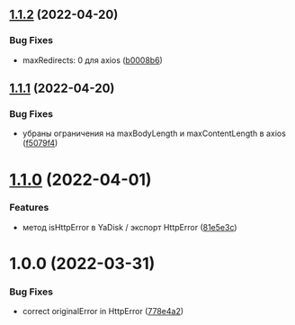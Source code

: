 ## [1.1.2](https://github.com/s-r-x/ya-disk-rest-api/compare/v1.1.1...v1.1.2) (2022-04-20)


### Bug Fixes

* maxRedirects: 0 для axios ([b0008b6](https://github.com/s-r-x/ya-disk-rest-api/commit/b0008b63a75961d1997db3dd4bb2fc603f6c5e43))

## [1.1.1](https://github.com/s-r-x/ya-disk-rest-api/compare/v1.1.0...v1.1.1) (2022-04-20)


### Bug Fixes

* убраны ограничения на maxBodyLength и maxContentLength в axios ([f5079f4](https://github.com/s-r-x/ya-disk-rest-api/commit/f5079f49084af6b9563a2abc4311acb51c0a47f9))

# [1.1.0](https://github.com/s-r-x/ya-disk-rest-api/compare/v1.0.0...v1.1.0) (2022-04-01)


### Features

* метод isHttpError в YaDisk / экспорт HttpError ([81e5e3c](https://github.com/s-r-x/ya-disk-rest-api/commit/81e5e3c7c37acf65edc3c1b9ac46e4288b925471))

# 1.0.0 (2022-03-31)


### Bug Fixes

* correct originalError in HttpError ([778e4a2](https://github.com/s-r-x/ya-disk-rest-api/commit/778e4a2fa6882e4bfe4aaa51deb04356e75b68f3))
